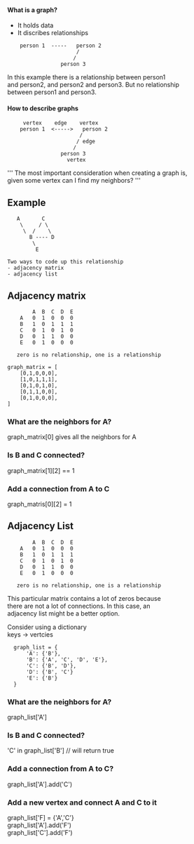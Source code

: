 #### What is a graph?
- It holds data
- It discribes relationships

```
    person 1  -----   person 2
                      /
                     /
                 person 3
```
In this example there is a relationship between person1     
and person2, and person2 and person3.  But no relationship    
between person1 and person3. 

#### How to describe graphs
```
     vertex    edge    vertex
    person 1  <----->   person 2
                       / 
                      / edge
                     /
                 person 3
                   vertex
```

'''
The most important consideration when creating a graph is,    
given some vertex can I find my neighbors?
'''
## Example
```
   A       C
    \     / \
     \  /    \
       B ---- D
        \
         E
```
```
Two ways to code up this relationship
- adjacency matrix
- adjacency list
```


## Adjacency matrix
```
        A  B  C  D  E
    A   0  1  0  0  0
    B   1  0  1  1  1
    C   0  1  0  1  0
    D   0  1  1  0  0
    E   0  1  0  0  0 
   
   zero is no relationship, one is a relationship

graph_matrix = [
    [0,1,0,0,0],
    [1,0,1,1,1],
    [0,1,0,1,0],
    [0,1,1,0,0],
    [0,1,0,0,0],
]
```
### What are the neighbors for A?      
graph_matrix[0] gives all the neighbors for A

### Is B and C connected?     
graph_matrix[1][2] == 1

### Add a connection from A to C
graph_matris[0][2] = 1

## Adjacency List
```
        A  B  C  D  E
    A   0  1  0  0  0
    B   1  0  1  1  1
    C   0  1  0  1  0
    D   0  1  1  0  0
    E   0  1  0  0  0 
   
   zero is no relationship, one is a relationship
```
This particular matrix contains a lot of zeros because     
there are not a lot of connections.  In this case, an       
adjacency list might be a better option.     

Consider using a dictionary    
keys -> vertcies
```
  graph_list = {
      'A': {'B'},
      'B': {'A', 'C', 'D', 'E'},
      'C': {'B', 'D'},
      'D': {'B', 'C'}
      'E': {'B'}
  }
```
### What are the neighbors for A?
graph_list['A']

### Is B and C connected?
'C' in graph_list['B']  // will return true

### Add a connection from A to C?
graph_list['A'].add('C')

### Add a new vertex and connect A and C to it     
graph_list['F] = {'A','C'}     
graph_list['A'].add('F')      
graph_list['C'].add('F')